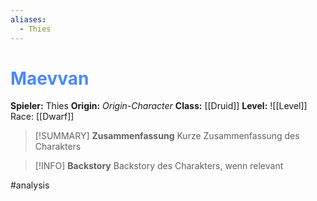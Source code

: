 ```yaml
---
aliases:
  - Thies
---
```

# <font color = 4d88fd>Maevvan</font>
**Spieler:** Thies
**Origin:** *Origin-Character*
**Class:** [[Druid]]
**Level:** ![[Level]]
Race: [[Dwarf]]

>[!SUMMARY] **Zusammenfassung**
>Kurze Zusammenfassung des Charakters

>[!INFO] **Backstory**
>Backstory des Charakters, wenn relevant

#analysis